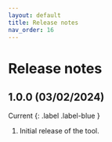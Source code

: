 ```yaml
---
layout: default
title: Release notes
nav_order: 16
---
```


# Release notes

## 1.0.0 (03/02/2024) 
Current
{: .label .label-blue }
1. Initial release of the tool.

